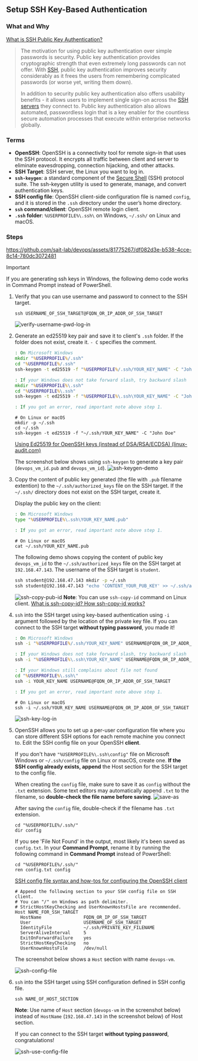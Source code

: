## Setup SSH Key-Based Authentication

### What and Why

[What is SSH Public Key Authentication?](https://www.ssh.com/academy/ssh/public-key-authentication)

>The motivation for using public key authentication over simple passwords is security. Public key authentication provides cryptographic strength that even extremely long passwords can not offer. With [SSH](https://www.ssh.com/ssh/), public key authentication improves security considerably as it frees the users from remembering complicated passwords (or worse yet, writing them down).
>
>In addition to security public key authentication also offers usability benefits - it allows users to implement single sign-on across the [SSH servers](https://www.ssh.com/ssh/server) they connect to. Public key authentication also allows automated, passwordless login that is a key enabler for the countless secure automation processes that execute within enterprise networks globally.

### Terms

- **OpenSSH**: OpenSSH is a connectivity tool for remote sign-in that uses the SSH protocol. It encrypts all traffic between client and server to eliminate eavesdropping, connection hijacking, and other attacks.
- **SSH Target**: SSH server, the Linux you want to log in.
- **`ssh-keygen`**: a standard component of the [Secure Shell](https://en.wikipedia.org/wiki/Secure_Shell) (SSH) protocol suite. The ssh-keygen utility is used to generate, manage, and convert authentication keys.
- **SSH config file**: OpenSSH client-side configuration file is named `config`, and it is stored in the `.ssh` directory under the user’s home directory.
- **`ssh` command/client**: OpenSSH remote login client.
- **`.ssh` folder**: `%USERPROFILE%\.ssh\` on Windows, `~/.ssh/` on Linux and macOS.

### Steps

https://github.com/sait-lab/devops/assets/81775267/df082d3e-b538-4cce-8c14-780dc3072481

> [!IMPORTANT]
> If you are generating ssh keys in Windows, the following demo code works in Command Prompt instead of PowerShell.


1. Verify that you can use username and password to connect to the SSH target.
   ```shell
   ssh USERNAME_OF_SSH_TARGET@FQDN_OR_IP_ADDR_OF_SSH_TARGET
   ```

   ![verify-username-pwd-log-in](./Setup%20SSH%20Key-Based%20Authentication.assets/verify-username-pwd-log-in.jpeg) 

2. Generate an ed25519 key pair and save it to client's `.ssh` folder. If the folder does not exist, create it. `- C` specifies the comment.

   ```cmd
   : On Microsoft Windows
   mkdir "%USERPROFILE%/.ssh"
   cd "%USERPROFILE%/.ssh"
   ssh-keygen -t ed25519 -f "%USERPROFILE%/.ssh/YOUR_KEY_NAME" -C "John Doe"
   
   : If your Windows does not take forward slash, try backward slash
   mkdir "%USERPROFILE%\.ssh"
   cd "%USERPROFILE%\.ssh"
   ssh-keygen -t ed25519 -f "%USERPROFILE%\.ssh\YOUR_KEY_NAME" -C "John Doe"
   
   : If you got an error, read important note above step 1.
   ```

   ```shell
   # On Linux or macOS
   mkdir -p ~/.ssh
   cd ~/.ssh
   ssh-keygen -t ed25519 -f "~/.ssh/YOUR_KEY_NAME" -C "John Doe"
   ```

   [Using Ed25519 for OpenSSH keys (instead of DSA/RSA/ECDSA) (linux-audit.com)](https://linux-audit.com/using-ed25519-openssh-keys-instead-of-dsa-rsa-ecdsa/)

   The screenshot below shows using `ssh-keygen` to generate a key pair (`devops_vm_id.pub` and `devops_vm_id`).
   ![ssh-keygen-demo](./Setup%20SSH%20Key-Based%20Authentication.assets/ssh-keygen-demo.jpeg) 

3. Copy the content of public key generated (the file with `.pub` filename extention) to the `~/.ssh/authorized_keys` file on the SSH target. If the `~/.ssh/` directory does not exist on the SSH target, create it.

   Display the public key on the client:

   ```cmd
   : On Microsoft Windows
   type "%USERPROFILE%\.ssh\YOUR_KEY_NAME.pub"
   
   : If you got an error, read important note above step 1.
   ```

   ```shell
   # On Linux or macOS
   cat ~/.ssh/YOUR_KEY_NAME.pub
   ```

   The following demo shows copying the content of public key `devops_vm_id` to the `~/.ssh/authorized_keys` file on the SSH target at `192.168.47.143`. The username of the SSH target is `student`.
   ```cmd
   ssh student@192.168.47.143 mkdir -p ~/.ssh
   ssh student@192.168.47.143 "echo 'CONTENT_YOUR_PUB_KEY' >> ~/.ssh/authorized_keys"
   ```

   ![ssh-copy-pub-id](./Setup%20SSH%20Key-Based%20Authentication.assets/ssh-copy-pub-id.jpeg) 
   **Note**: You can use `ssh-copy-id` command on Linux client. [What is ssh-copy-id? How ssh-copy-id works?](https://www.ssh.com/academy/ssh/copy-id)

4. `ssh` into the SSH target using key-based authentication using `-i` argument followed by the location of the private key file. If you can connect to the SSH target **without typing password**, you made it!

   ```cmd
   : On Microsoft Windows
   ssh -i "%USERPROFILE%/.ssh/YOUR_KEY_NAME" USERNAME@FQDN_OR_IP_ADDR_OF_SSH_TARGET
   
   : If your Windows does not take forward slash, try backward slash
   ssh -i "%USERPROFILE%\.ssh\YOUR_KEY_NAME" USERNAME@FQDN_OR_IP_ADDR_OF_SSH_TARGET
   
   : If your Windows still complains about file not found
   cd "%USERPROFILE%\.ssh\"
   ssh -i YOUR_KEY_NAME USERNAME@FQDN_OR_IP_ADDR_OF_SSH_TARGET
   
   : If you got an error, read important note above step 1.
   ```

   ```shell
   # On Linux or macOS
   ssh -i ~/.ssh/YOUR_KEY_NAME USERNAME@FQDN_OR_IP_ADDR_OF_SSH_TARGET
   ```

   ![ssh-key-log-in](./Setup%20SSH%20Key-Based%20Authentication.assets/ssh-key-log-in.jpeg) 

5. OpenSSH allows you to set up a per-user configuration file where you can store different SSH options for each remote machine you connect to. Edit the SSH config file on your OpenSSH **client**.
   
   If you don't have `"%USERPROFILE%\.ssh\config"` file on Microsoft Windows or `~/.ssh/config` file on Linux or macOS, create one. **If the SSH config already exists, append** the Host section for the SSH target to the config file.

   When creating the `config` file, make sure to save it as `config` without the `.txt` extension. Some text editors may automatically append `.txt` to the filename, so **double-check the file name before saving**.
   ![save-as](./Setup%20SSH%20Key-Based%20Authentication.assets/save-as.webp)
   
   After saving the `config` file, double-check if the filename has `.txt` extension.
   
   ```shell
   cd "%USERPROFILE%/.ssh/"
   dir config
   ```
   
   If you see 'File Not Found' in the output, most likely it's been saved as `config.txt`. In your **Command Prompt**, rename it by running the following command in **Command Prompt** instead of PowerShell:
   
   ```shell
   cd "%USERPROFILE%/.ssh/"
   ren config.txt config
   ```
   
   [SSH config file syntax and how-tos for configuring the OpenSSH client](https://www.ssh.com/academy/ssh/config)
   
   ```
   # Append the following section to your SSH config file on SSH client.
   # You can "/" on Windows as path delimiter.
   # StrictHostKeyChecking and UserKnownHostsFile are recommended.
   Host NAME_FOR_SSH_TARGET
     HostName                FQDN_OR_IP_OF_SSH_TARGET
     User                    USERNAME_OF_SSH_TARGET
     IdentityFile            ~/.ssh/PRIVATE_KEY_FILENAME
     ServerAliveInterval     5
     ExitOnForwardFailure    yes
     StrictHostKeyChecking   no
     UserKnownHostsFile      /dev/null
   ```
   
   The screenshot below shows a `Host` section with name `devops-vm`.
   
   ![ssh-config-file](./Setup%20SSH%20Key-Based%20Authentication.assets/ssh-config-file.png)  
   
6. `ssh` into the SSH target using SSH configuration defined in SSH config file.

   ```shell
   ssh NAME_OF_HOST_SECTION
   ```

   **Note**: Use name of `Host` section (`devops-vm` in the screenshot below) instead of `HostName` (`192.168.47.143` in the screenshot below) of Host section.

   If you can connect to the SSH target **without typing password**, congratulations!

   ![ssh-use-config-file](./Setup%20SSH%20Key-Based%20Authentication.assets/ssh-use-config-file.jpeg) 
   
   
